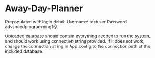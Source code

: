 # Away-Day-Planner

Prepopulated with login detail:
Username: testuser
Password: advancedprogramming1@

Uploaded database should contain everything needed to run the system, and should work using connection string provided. If it does not work, change the connection string in App.config to the connection path of the included database.

